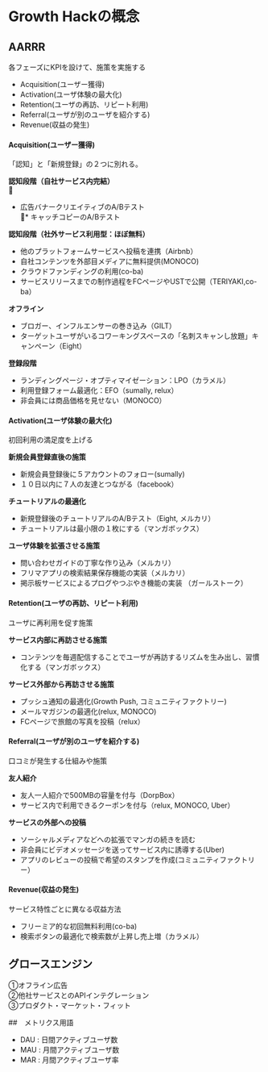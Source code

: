 # Growth Hackの概念


## AARRR

各フェーズにKPIを設けて、施策を実施する

* Acquisition(ユーザー獲得)
* Activation(ユーザ体験の最大化)
* Retention(ユーザの再訪、リピート利用)
* Referral(ユーザが別のユーザを紹介する)
* Revenue(収益の発生)

#### Acquisition(ユーザー獲得)
「認知」と「新規登録」の２つに別れる。

__認知段階（自社サービス内完結）__  

* 広告バナークリエイティブのA/Bテスト  
* キャッチコピーのA/Bテスト

__認知段階（社外サービス利用型：ほぼ無料）__

* 他のプラットフォームサービスへ投稿を連携（Airbnb）
* 自社コンテンツを外部目メディアに無料提供(MONOCO)
* クラウドファンディングの利用(co-ba)
* サービスリリースまでの制作過程をFCページやUSTで公開（TERIYAKI,co-ba）

__オフライン__

* ブロガー、インフルエンサーの巻き込み（GILT）  
* ターゲットユーザがいるコワーキングスペースの「名刺スキャンし放題」キャンペーン（Eight）

__登録段階__

* ランディングページ・オプティマイゼーション：LPO（カラメル）
* 利用登録フォーム最適化：EFO（sumally, relux）
* 非会員には商品価格を見せない（MONOCO）


#### Activation(ユーザ体験の最大化)
初回利用の満足度を上げる

__新規会員登録直後の施策__

* 新規会員登録後に５アカウントのフォロー(sumally)
* １０日以内に７人の友達とつながる（facebook）

__チュートリアルの最適化__

* 新規登録後のチュートリアルのA/Bテスト（Eight, メルカリ）
* チュートリアルは最小限の１枚にする（マンガボックス）

__ユーザ体験を拡張させる施策__

* 問い合わせガイドの丁寧な作り込み（メルカリ）
* フリマアプリの検索結果保存機能の実装（メルカリ）
* 掲示板サービスによるプログやつぶやき機能の実装 （ガールストーク）

#### Retention(ユーザの再訪、リピート利用)
ユーザに再利用を促す施策

__サービス内部に再訪させる施策__

* コンテンツを毎週配信することでユーザが再訪するリズムを生み出し、習慣化する（マンガボックス）

__サービス外部から再訪させる施策__

* プッシュ通知の最適化(Growth Push, コミュニティファクトリー)
* メールマガジンの最適化(relux, MONOCO)
* FCページで旅館の写真を投稿（relux）


#### Referral(ユーザが別のユーザを紹介する)
口コミが発生する仕組みや施策

__友人紹介__

* 友人一人紹介で500MBの容量を付与（DorpBox）
* サービス内で利用できるクーポンを付与（relux, MONOCO, Uber）

__サービスの外部への投稿__
* ソーシャルメディアなどへの拡張でマンガの続きを読む
* 非会員にビデオメッセージを送ってサービス内に誘導する(Uber)
* アプリのレビューの投稿で希望のスタンプを作成(コミュニティファクトリー）


#### Revenue(収益の発生)
サービス特性ごとに異なる収益方法

* フリーミア的な初回無料利用(co-ba)
* 検索ボタンの最適化で検索数が上昇し売上増（カラメル）


## グロースエンジン

①オフライン広告  
②他社サービスとのAPIインテグレーション  
③プロダクト・マーケット・フィット

##　メトリクス用語

* DAU : 日間アクティブユーザ数
* MAU : 月間アクティブユーザ数
* MAR : 月間アクティブユーザ率





